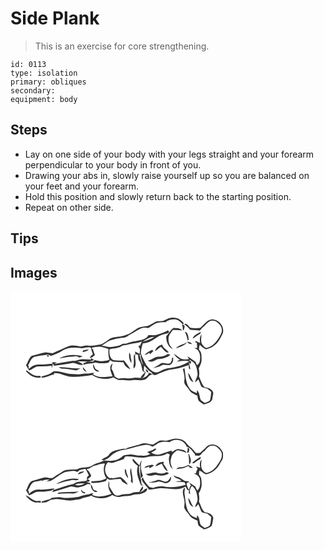 # Side Plank
> This is an exercise for core strengthening.

``` 
id: 0113 
type: isolation 
primary: obliques 
secondary:  
equipment: body 
``` 

## Steps

 - Lay on one side of your body with your legs straight and your forearm perpendicular to your body in front of you.
 - Drawing your abs in, slowly raise yourself up so you are balanced on your feet and your forearm.
 - Hold this position and slowly return back to the starting position.
 - Repeat on other side.

## Tips


## Images

<svg width="277pt" height="200" viewBox="0 0 277 150" xmlns="http://www.w3.org/2000/svg">
  <g fill="#FFF">
    <path d="M0 0h277v150H0V0m184.68 34.75c-2.9 1.73-6.37.62-9.51 1.29-3.11 1.34-5.9 3.32-8.93 4.84-3.14 1.06-6.47 1.37-9.73 1.85-6.71 1.55-10.91 8-17.66 9.45-6.06 2.96-13.25 1.68-19.3 4.5-3.64 2.66-7.26 5.57-11.51 7.14-4.99.6-9.98 1.96-15.03 1.18-3.04-.43-5.92.82-8.87 1.26-4.62-.86-9.45-2.23-14.07-.6-6.58 2.72-12.98 5.89-19.6 8.54-2.81-.43-5.65-.75-8.48-1.1-5.61 1.08-11.04 3.01-16.6 4.31-3.52 2.89-4.46 7.59-6.83 11.3 1.43 1.92 2.43 4.12 3.79 6.09 4.19-.91 7.17-5.05 11.63-4.77 5.34.15 10.66-.23 15.96-.82l-.92 1.83c.31-.02.94-.05 1.25-.07.09-1.16.28-3.48.38-4.64.39.74 1.18 2.21 1.57 2.94 6.92-.91 13.83-1.89 20.7-3.09 4.96-1.35 9.08 3.39 14.1 1.94-1.72-2.1-4.22-3.09-6.66-4.08 6.64-.41 13.62 1.31 19.88-1.76-.92-.62-2.77-1.86-3.7-2.47l.22 1.89c-3.53.32-7.03-.35-10.55-.23-3.89-.13-7.26 2.61-11.22 1.77-7.57 1.27-15.14 2.64-22.71 4.02.87-.5 2.62-1.48 3.49-1.98-1.76-.13-3.53-.25-5.28-.42-.12.47-.35 1.43-.47 1.91-2.87.15-5.72.5-8.57.89-4.43.51-9.11-.53-13.37 1.15-2.39.82-4.2 2.66-6.14 4.19-.05-.98-.15-2.94-.21-3.92-.27.04-.83.11-1.11.15 2.68-3.59 3.41-8.66 7.84-10.71 4.8-1.28 9.76-1.81 14.67-2.47 1.94-.28 3.75.48 5.42 1.34 4.72-1.77 9.65-3.27 13.76-6.28 6.16-3.9 13.67-4.09 20.68-3.17 3.82 1.16 7.45-1.35 11.31-.78 2.08-.64 2.74 1.64 2.84 3.14.57 1.77 1.11 3.56 1.72 5.32-1.82 1.03-3.29 2.45-3.45 4.71 2.24-.94 4.24-2.32 5.93-4.07-1.19-2.38-1.93-4.94-2.5-7.53l-.79.9c-.1-.54-.32-1.62-.43-2.16 3.72-.49 7.49-1.36 11.25-.85 2.91.76 5.85 1.47 8.68 2.49-.3 4.37-.09 8.77 1.11 13.01-5.64 1.85-12.05 2.32-17.71.26-.65.69-1.29 1.39-1.91 2.09-2.37-.35-4.76-.4-7.13-.09a36.27 36.27 0 0 1-4.11 1.64c-.19.72-.36 1.45-.47 2.2 4.75-1.95 9.96-1.38 14.75-2.94 4.53 1.47 9.4 1.07 14.05.57 1.98.1 2.52-2.02 3.44-3.32 1.15.6 2.13 1.74 3.49 1.84 4.2.24 8.4.42 12.59.7.95 4.23 4.49 6.7 8.23 8.36-2.18-3.8-4.9-7.25-7.68-10.63-4.23.4-8.51.37-12.71-.3-4.81-2.57-4.99-8.24-4.71-13.02 5.35-1.16 11.39-1.13 15.94-4.52 2.73-.52 5.48-.9 8.17-1.61 4.86-1.45 10.08-1.2 14.8-3.22-.75 1.53-1.45 3.09-2.1 4.66-.54.22-1.64.66-2.19.88.7 1.28 1.4 2.57 2.09 3.86-.19 1.84-.33 3.68-.43 5.52-1.88-.89-3.72-1.85-5.52-2.89.04.74.1 2.23.14 2.97-.43.47-1.29 1.41-1.72 1.89-.04 2.98.11 5.96.09 8.93-.28 2.25-.82 4.54-.07 6.76 4.53-4.91.45-11.78 1.85-17.59.82.25 2.47.75 3.3 1 .14 2.66.15 5.5 1.7 7.79 2.5 3.63 2.44 8.19 4 12.16.7.23 2.09.68 2.79.91-1.91 2.22-4.59 3.99-5.44 6.94-3.05-.08-6.18-1.01-9.17 0-2.93.9-6.01.55-9 .26-2.9-.38-5.78.56-8.67.37-1.53-.6-2.88-1.57-4.26-2.44-.83-3.4-2.32-6.58-3.96-9.65.41-2.03.88-4.04 1.34-6.05-5.15 4.08-1.91 10.54.02 15.42-7.85.82-16.81 2.51-23.67-2.52.48-.36 1.46-1.09 1.95-1.45-1.03-.01-2.06-.03-3.08-.04-3.78 1.15-7.82.24-11.64 1.17-3.92 1.09-7.95.12-11.94.19-7.7.15-14.79-4.5-22.56-3.11-4.12 3.45-9.25 4.88-14.35 6.08l-.24 1.24c5.59.65 10.27-2.85 15.57-3.74-.1-.38-.3-1.15-.39-1.54 7.09-.86 13.17 3.64 20.07 4.3 8.64.5 17.27-.52 25.77-2.03 7.29 5.1 17.3 6.06 25.55 2.68 2.79 1.87 5.9 3.83 9.43 3.31 4.65-.55 9.29 1.23 13.91.21 4.35-1.12 8.83 1.07 13.15-.44 4.47-.32 5.4-6.28 9.99-6.21-.81-1.64-2.45-2.07-4.16-1.94-1.22 4.11-5.56 5.56-9.38 6.28 4.16-.74 4.83-4.61 5.81-7.76l-2.32-.68c.14-2.24.28-4.47.43-6.7 2.66 2.58 4.67 5.89 8.03 7.66 1.33.59 1.72 2.07 2.45 3.2l2.99.52c6.24-2.72 12.35-5.95 19.21-6.83 7.27-.6 14.25-2.86 21.09-5.27-.11 1.93-.9 4.45 1.66 5.09-.28-3-1.24-5.85-1.93-8.76.49.65 1.48 1.95 1.97 2.6.28-.89.85-2.68 1.14-3.58l-1.99.09c.03-.49.08-1.46.1-1.94 2.25 1.66 4.8 3.12 6.47 5.42 1.74 3.32 2.41 7.07 2.84 10.76.69 4.03-2.47 7.25-2.83 11.13 1.35-1.17 2.63-2.44 3.89-3.71 1.46 2.96 2.21 6.27 3.89 9.11 2.19 1.12 4.69 1.47 7.01 2.29 1.48 1.29 3.03 2.51 4.53 3.79-.51 3.43-.43 7.05-1.75 10.31-1.83 1.33-4.03 2.06-6.13 2.85-1.55-1.05-3.09-2.12-4.55-3.29-1.86-3.94-1.31-8.87-4.6-12.11l-.28 3.83c-2.9-1.64-6.56-2.51-8.42-5.52-5.28-7.01-4.99-16.22-6.31-24.5l-2 .88c1.03 4.61 2.65 9.28 1.69 14.06-.89 4.54 3.65 7.23 5.65 10.69 2.14 3.78 6.22 5.46 10 7.1.46 2.06.53 4.32 1.62 6.17 1.9 1.86 4.3 3.09 6.42 4.65 3.94-1.58 10.22-2.58 10.12-8.01.34-2.24 1.2-4.49.83-6.76-1.58-3.93-6.01-5.75-10-5.74-3.66-3.58-4.88-8.73-7.06-13.21.79-3.23.34-6.54-.17-9.76 1.6-3.26 3.32-6.67 3.41-10.38-.11-4.18.26-8.92-3.19-11.97.02-1.96.31-3.91.89-5.78 2.22 2.14 4.52 4.22 7.4 5.45 3.54-.85 7.07-1.98 9.79-4.52 5.12-3.4 7.48-9.22 10.37-14.38 2.95-8.46-4.96-18.03-13.8-17.08-5.83 1.07-8.94 6.79-13.34 10.19-3.87.59-7.75.39-11.61-.11-1.98-1.56-3.26-4.39-5.87-4.86-.52.27-1.55.82-2.07 1.1l1.61.18c2.25 1.76 4.1 3.93 6.13 5.93 3.81-.04 7.57.67 11.37.87 1.68-.84 2.39-2.84 3.86-3.98 3.2-2.38 5.28-6.22 9.16-7.64 2.99-.7 6.26-.07 8.41 2.22 3.86 2.79 6.4 7.56 4.62 12.31-3.5 7.51-8.64 15.54-17.13 17.86-2.46.64-3.96-1.82-5.35-3.39-2.85-3.69-1.57-8.56-1.37-12.81-2.43 2.92-2.21 6.82-1.73 10.36-1.81-.77-3.58-1.58-5.34-2.42-.08.44-.23 1.33-.3 1.77l1.67.24c.17 2.05.36 4.1.49 6.16-1.18.12-2.35.23-3.52.33 4.92.89 7.14 6.53 7.03 11.04-.15 3.45-.07 7.97-3.83 9.55-.58-1.34-1.13-2.68-1.66-4.03-3.17-2.28-6.27-4.66-9.69-6.54.44.81 1.33 2.43 1.77 3.24-3.21.7-6.65.75-9.72-.56-2.94-1.64-5.23-4.26-8.29-5.71 1.54 3.1 4.32 5.23 7.23 6.96-1 .6-2.98 1.8-3.98 2.4 5.01-.8 10.08-1.82 15.13-.61-7.52 5.76-17.23 7.67-26.44 8.71-4.02.66-7.44 3-11.11 4.58-6.03 1.51-10.35-4.21-13.77-8.26-2.38-4.86-5.51-9.48-6.82-14.8.53-3.87 1.01-7.84 2.45-11.5 5.09-.48 10.02-2.44 14.11-5.5 3.39-2.51 7.21-4.55 11.28-5.64 2.33-.04 4.51-.66 6.22-2.3-.34-.57-1.01-1.71-1.35-2.28a70.327 70.327 0 0 1-14.99 5.85c-2.91.29-5.83-.09-8.75.01-1.02 2.13-2.87 3.66-4.99 4.62-6.92 2.57-14.6 2.39-21.36 5.42-1.41.08-2.82.18-4.22.27-4.35 3-9.74 3.44-14.84 3.82-3.67.29-7.07-1.55-10.73-1.54 3.6-2.23 6.96-4.95 10.91-6.56 4.47-1.27 9.01-2.53 13.63-3 4.46.93 7.57-2.95 11.32-4.58 6.21-3.31 12.5-9.53 20.1-6.97 3.94-1.81 7.02-5.26 11.3-6.32 3.12-.65 6.33-1.09 9.52-.71 3.2-3.05 7.71-3.72 11.97-3.5 3.96.5 6.48 3.89 9.3 6.31.18-.63.34-1.27.48-1.91-2.79-3.19-6.41-6.06-10.83-6.23-4.35-.72-8.44 1.13-12.22 3.03m22 8.08c-.11 1.51-.09 3.07 1.08 4.27a52.4 52.4 0 0 0 1.09-4.09c.89-2.02-1.8-2.9-3.2-3.3.23 1.08.65 2.09 1.03 3.12m-19.77 10.89c-.39 5.96 2.08 13.09 7.93 15.62-1.42-2.08-3.33-3.84-4.34-6.16-1.01-2.89-1.17-6.08-.59-9.06 1.23-2.83 3.08-5.36 5-7.75 3.78-.06 7.57-.04 11.33.48-2.75-3.06-6.84-2.69-10.56-2.98-3.86 2.43-5.56 6.8-8.77 9.85m31.66 3.01c3.34-1.66 6.05-4.32 9.36-6.06.13-.75.27-1.51.42-2.27-3.59 2.36-8.33 3.81-9.78 8.33m-9.38-8.54c1.64 3.41 2.79 7.01 3.39 10.74.33-.25.97-.76 1.3-1.02-.19-2.85-.83-5.65-2.13-8.2l-2.56-1.52m2.56 12.22c1.33 2.08 3.57 3 6.04 2.74-1.29-2.19-3.8-2.42-6.04-2.74m-13.3 8.07c4.67-1.98 10.45-2.99 13.34-7.61-4.08 3.31-10.2 3.1-13.34 7.61m-24.91 3.06c2.41-1.44 4.46-3.39 6.73-5.04 3.15 2.16 5.2 7.21 9.51 6.9-2.04-3.73-6.91-5.38-7.87-9.61-3.87 1.11-7.37 3.65-8.37 7.75m-86.55-.64c-.11.52-.32 1.56-.43 2.08 2.59-.74 5.52-.97 7.39-3.17-2.36.09-4.67.54-6.96 1.09m73.82 5.43c2.18-.35 4.07-1.48 5.92-2.62l.63 1.88c1.44-1.33 2.86-2.67 4.23-4.06-.42-.36-1.28-1.09-1.71-1.46-3.18 1.83-6.72 3.32-9.07 6.26m-18.17-2.94c-.98 4.34-.19 8.69 2.18 12.45 1.03-2.58-.64-5.1-.62-7.71.05-1.73-.73-3.28-1.56-4.74m45.79 2.07c-3.12 1.9-6.69 3.05-10.37 2.97-5.02-.3-8.54 4.03-13.36 4.72 3.72 2.67 8.04.28 11.36-1.84 5.64-.28 11.53-1.3 15.76-5.43-1.11-.14-2.33-1.23-3.39-.42M58.49 80.21c2.98.03 5.89-.75 8.8-1.28 3.61-.51 7.27-.47 10.87-1.08 1.63-.43 3.02.85 4.44 1.4 1.39-.34 2.77-.75 4.11-1.28-9.21-2.69-19.6-2.08-28.22 2.24m-14.56-2.2c.45.08 1.35.22 1.8.3 1.35-1.68-3.06-2.37-1.8-.3m150.06 1.59c-.36 2.53-.69 5.46-3.1 6.92-3.58 1.19-7.74-2.29-10.98.35-2.82 2.11-5.88 3.9-9.19 5.12 3.55-.59 7.15-1.26 10.34-3 3.81-2.37 9.58 1.87 12.5-2.47 1.92-1.79 1.53-4.58 1.75-6.95-.33.01-.99.02-1.32.03m-94.76 7.59c-1.07 4.05 2.59 11.01 7.33 8.58-1.5-.93-3.22-1.54-4.57-2.68-1.1-1.89-1.67-4.02-2.76-5.9M58.15 90.9c1.69 2.1 4.49 1.7 6.86 1.98 4.71.26 9.28 1.61 13.98 1.97 1.84-.67 3.53-1.68 5.28-2.55-8.74.85-17.37-1.62-26.12-1.4m28.77-.03c-.44 2.99 1.92 5.17 4.66 5.67-1.43-1.99-2.96-3.91-4.66-5.67m75.37 2.48c.01 1.65 1.49 3.98 3.2 4.19.11-1.69-1.63-3.76-3.2-4.19M22 99.08c3.65 3.67 8.93 5 13.98 4.44l.21-.64c.09-2.41-2.75-1.02-4.2-1.4-5.3-.01-8.88-4.52-13.26-6.81-.37 2.1 2.12 3.08 3.27 4.41m191.24-1.6c.32 4.55 1.64 9.87 6.48 11.52-2.48-3.67-3.75-8.02-6.48-11.52z"/>
    <path d="M158.09 60.53c4.62-2.54 8.95-6.11 14.52-5.97-4.38 3.03-9.4 4.69-14.52 5.97zM154.88 75.71l1.18-.2c.06 4.69 2.14 8.93 3.01 13.46-2.3-4.09-3.21-8.73-4.19-13.26z"/>
  </g>
  <g fill="#333">
    <path d="M184.68 34.75c3.78-1.9 7.87-3.75 12.22-3.03 4.42.17 8.04 3.04 10.83 6.23-.14.64-.3 1.28-.48 1.91-2.82-2.42-5.34-5.81-9.3-6.31-4.26-.22-8.77.45-11.97 3.5-3.19-.38-6.4.06-9.52.71-4.28 1.06-7.36 4.51-11.3 6.32-7.6-2.56-13.89 3.66-20.1 6.97-3.75 1.63-6.86 5.51-11.32 4.58-4.62.47-9.16 1.73-13.63 3-3.95 1.61-7.31 4.33-10.91 6.56 3.66-.01 7.06 1.83 10.73 1.54 5.1-.38 10.49-.82 14.84-3.82 1.4-.09 2.81-.19 4.22-.27 6.76-3.03 14.44-2.85 21.36-5.42 2.12-.96 3.97-2.49 4.99-4.62 2.92-.1 5.84.28 8.75-.01 5.2-1.36 10.23-3.34 14.99-5.85.34.57 1.01 1.71 1.35 2.28-1.71 1.64-3.89 2.26-6.22 2.3-4.07 1.09-7.89 3.13-11.28 5.64-4.09 3.06-9.02 5.02-14.11 5.5-1.44 3.66-1.92 7.63-2.45 11.5 1.31 5.32 4.44 9.94 6.82 14.8 3.42 4.05 7.74 9.77 13.77 8.26 3.67-1.58 7.09-3.92 11.11-4.58 9.21-1.04 18.92-2.95 26.44-8.71-5.05-1.21-10.12-.19-15.13.61 1-.6 2.98-1.8 3.98-2.4-2.91-1.73-5.69-3.86-7.23-6.96 3.06 1.45 5.35 4.07 8.29 5.71 3.07 1.31 6.51 1.26 9.72.56-.44-.81-1.33-2.43-1.77-3.24 3.42 1.88 6.52 4.26 9.69 6.54.53 1.35 1.08 2.69 1.66 4.03 3.76-1.58 3.68-6.1 3.83-9.55.11-4.51-2.11-10.15-7.03-11.04 1.17-.1 2.34-.21 3.52-.33-.13-2.06-.32-4.11-.49-6.16l-1.67-.24c.07-.44.22-1.33.3-1.77 1.76.84 3.53 1.65 5.34 2.42-.48-3.54-.7-7.44 1.73-10.36-.2 4.25-1.48 9.12 1.37 12.81 1.39 1.57 2.89 4.03 5.35 3.39 8.49-2.32 13.63-10.35 17.13-17.86 1.78-4.75-.76-9.52-4.62-12.31-2.15-2.29-5.42-2.92-8.41-2.22-3.88 1.42-5.96 5.26-9.16 7.64-1.47 1.14-2.18 3.14-3.86 3.98-3.8-.2-7.56-.91-11.37-.87-2.03-2-3.88-4.17-6.13-5.93l-1.61-.18c.52-.28 1.55-.83 2.07-1.1 2.61.47 3.89 3.3 5.87 4.86 3.86.5 7.74.7 11.61.11 4.4-3.4 7.51-9.12 13.34-10.19 8.84-.95 16.75 8.62 13.8 17.08-2.89 5.16-5.25 10.98-10.37 14.38-2.72 2.54-6.25 3.67-9.79 4.52-2.88-1.23-5.18-3.31-7.4-5.45-.58 1.87-.87 3.82-.89 5.78 3.45 3.05 3.08 7.79 3.19 11.97-.09 3.71-1.81 7.12-3.41 10.38.51 3.22.96 6.53.17 9.76 2.18 4.48 3.4 9.63 7.06 13.21 3.99-.01 8.42 1.81 10 5.74.37 2.27-.49 4.52-.83 6.76.1 5.43-6.18 6.43-10.12 8.01-2.12-1.56-4.52-2.79-6.42-4.65-1.09-1.85-1.16-4.11-1.62-6.17-3.78-1.64-7.86-3.32-10-7.1-2-3.46-6.54-6.15-5.65-10.69.96-4.78-.66-9.45-1.69-14.06l2-.88c1.32 8.28 1.03 17.49 6.31 24.5 1.86 3.01 5.52 3.88 8.42 5.52l.28-3.83c3.29 3.24 2.74 8.17 4.6 12.11 1.46 1.17 3 2.24 4.55 3.29 2.1-.79 4.3-1.52 6.13-2.85 1.32-3.26 1.24-6.88 1.75-10.31-1.5-1.28-3.05-2.5-4.53-3.79-2.32-.82-4.82-1.17-7.01-2.29-1.68-2.84-2.43-6.15-3.89-9.11-1.26 1.27-2.54 2.54-3.89 3.71.36-3.88 3.52-7.1 2.83-11.13-.43-3.69-1.1-7.44-2.84-10.76-1.67-2.3-4.22-3.76-6.47-5.42-.02.48-.07 1.45-.1 1.94l1.99-.09c-.29.9-.86 2.69-1.14 3.58-.49-.65-1.48-1.95-1.97-2.6.69 2.91 1.65 5.76 1.93 8.76-2.56-.64-1.77-3.16-1.66-5.09-6.84 2.41-13.82 4.67-21.09 5.27-6.86.88-12.97 4.11-19.21 6.83l-2.99-.52c-.73-1.13-1.12-2.61-2.45-3.2-3.36-1.77-5.37-5.08-8.03-7.66-.15 2.23-.29 4.46-.43 6.7l2.32.68c-.98 3.15-1.65 7.02-5.81 7.76 3.82-.72 8.16-2.17 9.38-6.28 1.71-.13 3.35.3 4.16 1.94-4.59-.07-5.52 5.89-9.99 6.21-4.32 1.51-8.8-.68-13.15.44-4.62 1.02-9.26-.76-13.91-.21-3.53.52-6.64-1.44-9.43-3.31-8.25 3.38-18.26 2.42-25.55-2.68-8.5 1.51-17.13 2.53-25.77 2.03-6.9-.66-12.98-5.16-20.07-4.3.09.39.29 1.16.39 1.54-5.3.89-9.98 4.39-15.57 3.74l.24-1.24c5.1-1.2 10.23-2.63 14.35-6.08 7.77-1.39 14.86 3.26 22.56 3.11 3.99-.07 8.02.9 11.94-.19 3.82-.93 7.86-.02 11.64-1.17 1.02.01 2.05.03 3.08.04-.49.36-1.47 1.09-1.95 1.45 6.86 5.03 15.82 3.34 23.67 2.52-1.93-4.88-5.17-11.34-.02-15.42-.46 2.01-.93 4.02-1.34 6.05 1.64 3.07 3.13 6.25 3.96 9.65 1.38.87 2.73 1.84 4.26 2.44 2.89.19 5.77-.75 8.67-.37 2.99.29 6.07.64 9-.26 2.99-1.01 6.12-.08 9.17 0 .85-2.95 3.53-4.72 5.44-6.94-.7-.23-2.09-.68-2.79-.91-1.56-3.97-1.5-8.53-4-12.16-1.55-2.29-1.56-5.13-1.7-7.79-.83-.25-2.48-.75-3.3-1-1.4 5.81 2.68 12.68-1.85 17.59-.75-2.22-.21-4.51.07-6.76.02-2.97-.13-5.95-.09-8.93.43-.48 1.29-1.42 1.72-1.89-.04-.74-.1-2.23-.14-2.97 1.8 1.04 3.64 2 5.52 2.89.1-1.84.24-3.68.43-5.52-.69-1.29-1.39-2.58-2.09-3.86.55-.22 1.65-.66 2.19-.88.65-1.57 1.35-3.13 2.1-4.66-4.72 2.02-9.94 1.77-14.8 3.22-2.69.71-5.44 1.09-8.17 1.61-4.55 3.39-10.59 3.36-15.94 4.52-.28 4.78-.1 10.45 4.71 13.02 4.2.67 8.48.7 12.71.3 2.78 3.38 5.5 6.83 7.68 10.63-3.74-1.66-7.28-4.13-8.23-8.36-4.19-.28-8.39-.46-12.59-.7-1.36-.1-2.34-1.24-3.49-1.84-.92 1.3-1.46 3.42-3.44 3.32-4.65.5-9.52.9-14.05-.57-4.79 1.56-10 .99-14.75 2.94.11-.75.28-1.48.47-2.2 1.4-.46 2.77-1.01 4.11-1.64 2.37-.31 4.76-.26 7.13.09.62-.7 1.26-1.4 1.91-2.09 5.66 2.06 12.07 1.59 17.71-.26-1.2-4.24-1.41-8.64-1.11-13.01-2.83-1.02-5.77-1.73-8.68-2.49-3.76-.51-7.53.36-11.25.85.11.54.33 1.62.43 2.16l.79-.9c.57 2.59 1.31 5.15 2.5 7.53a17.795 17.795 0 0 1-5.93 4.07c.16-2.26 1.63-3.68 3.45-4.71-.61-1.76-1.15-3.55-1.72-5.32-.1-1.5-.76-3.78-2.84-3.14-3.86-.57-7.49 1.94-11.31.78-7.01-.92-14.52-.73-20.68 3.17-4.11 3.01-9.04 4.51-13.76 6.28-1.67-.86-3.48-1.62-5.42-1.34-4.91.66-9.87 1.19-14.67 2.47-4.43 2.05-5.16 7.12-7.84 10.71.28-.04.84-.11 1.11-.15.06.98.16 2.94.21 3.92 1.94-1.53 3.75-3.37 6.14-4.19 4.26-1.68 8.94-.64 13.37-1.15 2.85-.39 5.7-.74 8.57-.89.12-.48.35-1.44.47-1.91 1.75.17 3.52.29 5.28.42-.87.5-2.62 1.48-3.49 1.98 7.57-1.38 15.14-2.75 22.71-4.02 3.96.84 7.33-1.9 11.22-1.77 3.52-.12 7.02.55 10.55.23l-.22-1.89c.93.61 2.78 1.85 3.7 2.47-6.26 3.07-13.24 1.35-19.88 1.76 2.44.99 4.94 1.98 6.66 4.08-5.02 1.45-9.14-3.29-14.1-1.94-6.87 1.2-13.78 2.18-20.7 3.09-.39-.73-1.18-2.2-1.57-2.94-.1 1.16-.29 3.48-.38 4.64-.31.02-.94.05-1.25.07l.92-1.83c-5.3.59-10.62.97-15.96.82-4.46-.28-7.44 3.86-11.63 4.77-1.36-1.97-2.36-4.17-3.79-6.09 2.37-3.71 3.31-8.41 6.83-11.3 5.56-1.3 10.99-3.23 16.6-4.31 2.83.35 5.67.67 8.48 1.1 6.62-2.65 13.02-5.82 19.6-8.54 4.62-1.63 9.45-.26 14.07.6 2.95-.44 5.83-1.69 8.87-1.26 5.05.78 10.04-.58 15.03-1.18 4.25-1.57 7.87-4.48 11.51-7.14 6.05-2.82 13.24-1.54 19.3-4.5 6.75-1.45 10.95-7.9 17.66-9.45 3.26-.48 6.59-.79 9.73-1.85 3.03-1.52 5.82-3.5 8.93-4.84 3.14-.67 6.61.44 9.51-1.29m-26.59 25.78c5.12-1.28 10.14-2.94 14.52-5.97-5.57-.14-9.9 3.43-14.52 5.97m-3.21 15.18c.98 4.53 1.89 9.17 4.19 13.26-.87-4.53-2.95-8.77-3.01-13.46l-1.18.2z"/>
    <path d="M206.68 42.83c-.38-1.03-.8-2.04-1.03-3.12 1.4.4 4.09 1.28 3.2 3.3a52.4 52.4 0 0 1-1.09 4.09c-1.17-1.2-1.19-2.76-1.08-4.27zM186.91 53.72c3.21-3.05 4.91-7.42 8.77-9.85 3.72.29 7.81-.08 10.56 2.98-3.76-.52-7.55-.54-11.33-.48-1.92 2.39-3.77 4.92-5 7.75-.58 2.98-.42 6.17.59 9.06 1.01 2.32 2.92 4.08 4.34 6.16-5.85-2.53-8.32-9.66-7.93-15.62zM218.57 56.73c1.45-4.52 6.19-5.97 9.78-8.33-.15.76-.29 1.52-.42 2.27-3.31 1.74-6.02 4.4-9.36 6.06zM209.19 48.19l2.56 1.52c1.3 2.55 1.94 5.35 2.13 8.2-.33.26-.97.77-1.3 1.02-.6-3.73-1.75-7.33-3.39-10.74zM211.75 60.41c2.24.32 4.75.55 6.04 2.74-2.47.26-4.71-.66-6.04-2.74zM198.45 68.48c3.14-4.51 9.26-4.3 13.34-7.61-2.89 4.62-8.67 5.63-13.34 7.61zM173.54 71.54c1-4.1 4.5-6.64 8.37-7.75.96 4.23 5.83 5.88 7.87 9.61-4.31.31-6.36-4.74-9.51-6.9-2.27 1.65-4.32 3.6-6.73 5.04zM86.99 70.9c2.29-.55 4.6-1 6.96-1.09-1.87 2.2-4.8 2.43-7.39 3.17.11-.52.32-1.56.43-2.08zM160.81 76.33c2.35-2.94 5.89-4.43 9.07-6.26.43.37 1.29 1.1 1.71 1.46-1.37 1.39-2.79 2.73-4.23 4.06l-.63-1.88c-1.85 1.14-3.74 2.27-5.92 2.62zM142.64 73.39c.83 1.46 1.61 3.01 1.56 4.74-.02 2.61 1.65 5.13.62 7.71-2.37-3.76-3.16-8.11-2.18-12.45zM188.43 75.46c1.06-.81 2.28.28 3.39.42-4.23 4.13-10.12 5.15-15.76 5.43-3.32 2.12-7.64 4.51-11.36 1.84 4.82-.69 8.34-5.02 13.36-4.72 3.68.08 7.25-1.07 10.37-2.97zM58.49 80.21c8.62-4.32 19.01-4.93 28.22-2.24-1.34.53-2.72.94-4.11 1.28-1.42-.55-2.81-1.83-4.44-1.4-3.6.61-7.26.57-10.87 1.08-2.91.53-5.82 1.31-8.8 1.28zM43.93 78.01c-1.26-2.07 3.15-1.38 1.8.3-.45-.08-1.35-.22-1.8-.3zM193.99 79.6c.33-.01.99-.02 1.32-.03-.22 2.37.17 5.16-1.75 6.95-2.92 4.34-8.69.1-12.5 2.47-3.19 1.74-6.79 2.41-10.34 3 3.31-1.22 6.37-3.01 9.19-5.12 3.24-2.64 7.4.84 10.98-.35 2.41-1.46 2.74-4.39 3.1-6.92zM99.23 87.19c1.09 1.88 1.66 4.01 2.76 5.9 1.35 1.14 3.07 1.75 4.57 2.68-4.74 2.43-8.4-4.53-7.33-8.58zM58.15 90.9c8.75-.22 17.38 2.25 26.12 1.4-1.75.87-3.44 1.88-5.28 2.55-4.7-.36-9.27-1.71-13.98-1.97-2.37-.28-5.17.12-6.86-1.98zM86.92 90.87c1.7 1.76 3.23 3.68 4.66 5.67-2.74-.5-5.1-2.68-4.66-5.67zM162.29 93.35c1.57.43 3.31 2.5 3.2 4.19-1.71-.21-3.19-2.54-3.2-4.19zM22 99.08c-1.15-1.33-3.64-2.31-3.27-4.41 4.38 2.29 7.96 6.8 13.26 6.81 1.45.38 4.29-1.01 4.2 1.4l-.21.64c-5.05.56-10.33-.77-13.98-4.44zM213.24 97.48c2.73 3.5 4 7.85 6.48 11.52-4.84-1.65-6.16-6.97-6.48-11.52z"/>
  </g>
</svg>

<svg width="277pt" height="200" viewBox="0 0 277 150" xmlns="http://www.w3.org/2000/svg">
  <g fill="#FFF">
    <path d="M0 0h277v150H0V0m187.08 29.33c-3.1.05-6.44-1.17-9.33.45-2.25 1.18-4.38 2.57-6.51 3.95-4.82.02-9.75-2.89-14.41-.67-6.25 2.46-13.12 3.07-19.15 6.11-2.93-.86-5.86.54-8.73 1.01-4.05.94-8.45 2.2-10.88 5.87-2.04 3.23-6.36 3.35-8.86 6.1l3.07.72c-4.54 2.74-10.01 3.22-14.43 6.18-5.53 3.52-12.69 1.03-18.24 4.59-5.51.6-11.56-.5-16.74 2.2-3.43 2.67-7.53 4.3-10.88 7.07-2.84 2.58-6.75.26-10.05.19-5.02.92-9.81 2.72-14.73 4.05-5.42 1.22-5.85 7.77-8.69 11.63 1.52 1.85 2.49 4.06 3.89 6 2.57-.92 4.94-2.28 7.3-3.65 3.58-1.4 7.48-.46 11.2-.83 4.24-.64 8.96-.41 12.13-3.85-6.33.47-12.6 1.69-18.97 1.38-4.58-.37-8.66 2.08-11.8 5.17-.1-.93-.3-2.8-.39-3.74-.32-.08-.96-.23-1.28-.31 2.94-3.33 3.33-8.51 7.82-10.43 2.78-.69 5.8-.59 8.4-1.88.23.22.69.65.92.87 2.77-1.54 5.98-1.63 9.06-1.42-1.31.66-2.64 1.28-3.98 1.87 1.91-.17 3.94.14 5.72-.69 5.91-3.13 10.84-7.97 17.08-10.48 4.85-.52 10.16-2.7 14.74-.04.83-.72 1.65-1.45 2.46-2.19 2.37-.62 4.78-1.09 7.2-1.48 1.39 2.49 2.69 5.03 3.99 7.57-.77.93-1.83 1.68-2.33 2.81-.16 1.23.77 2.93-.55 3.75-5.15 1-10.73.51-15.26 3.73-8.37 1.49-16.24 5.08-24.44 7.39-.34.64-1.04 1.92-1.38 2.56 7.24-1.99 14.42-4.19 21.55-6.52 3.43-.87 6.83 1.69 10.27.7 3.04-.76 6.14-1.42 8.87-3.01 1.42-.62 3.59-1.54 4.7.16 1.79-3.04-2.92-2.37-4.13-3.78.43-.02 1.31-.07 1.74-.09l1.08-.14c2.4-1.14-.66-2.52-1.82-3.02 1.75-.75 3.14-2.08 4.46-3.41-.1-.51-.32-1.52-.43-2.03-1.64-1.91-2.15-4.89-4.93-5.58.22-.3.67-.88.9-1.17 3.4-.06 5.53-3.4 8.86-3.9 4.06-.76 7.97-3.29 12.19-2.27-2.5 5.71-1.7 12.28 1.72 17.44-5.23 3.37-11.66 3.38-17.6 3.56l-.64.51c.07.34.19 1.03.25 1.37 5.35.7 10.78-.44 15.98-1.72 1.9-.03 2.17-2.05 2.91-3.37 1.28.61 2.5 1.91 4.06 1.46 3.93-.48 7.87-.94 11.84-1.03.82 1.16 1.64 2.32 2.44 3.49 2.19 1.07 4.04 2.96 6.56 3.2-2.61-3.28-5.17-6.88-8.92-8.94-3.12.48-6.22 1.14-9.34 1.6-.29-.16-.86-.48-1.14-.64l-1.8.64c-7.1-3.42-8.21-14.13-2.6-19.4 2.31.66 4.76 1.24 7.09.28 3.9-1.5 7.98-2.46 11.84-4.07.67-.96.71-2.66 1.98-3.03 9.04-.85 18.15 3.13 27.05.43 7.6-1.96 16.23.84 23.02-4.09 1.03.42 2.07.83 3.11 1.24-.44 2.07-1.35 4.14-1.09 6.29.56 3.94.83 8.67 4.69 10.91-2.28-3.9-3.57-8.53-1.99-12.95.61-4.16 3.9-7.11 7.23-9.3 3.88.38 7.69 1.65 11.27 3.23-1.72-4.36-6.62-3.8-10.39-4.69-2.54.56-4.74 1.93-6.81 3.46-.28-.4-.84-1.21-1.12-1.61-4.1 1.5-8.28 2.75-12.41 4.18-3.9 1.43-8.35.44-11.68-1.92 2.07-1.37 4.72-2.17 6.22-4.24-.99-.52-2.09-.66-2.95.17-2.46 1.7-5.6 1.91-8 3.73 1.2.72 2.4 1.46 3.59 2.21-3.39 1.54-7.28 2.76-10.98 1.57-4.33.7-8.46-.91-12.71-1.25-2.88.55-5.97.53-8.71 1.49-3.24 3.45-7.75 5.5-12.43 6.1-3.81.83-7.65-.66-11.48.21 3.12-1.76 6.59-3.09 9-5.85 3.88-3.98 9.07-6.32 14.49-7.27 9.27-.96 17.9-5.1 27.17-6.07 2.9-.37 5.77.41 8.11 2.16 1.85-.73 3.64-1.66 5.24-2.86 4.28-3.57 10.39-3.38 15.57-2.43 6.41-5.4 17.58-2.72 20.37 5.35 4.6 1.16 6.87 5.47 9.79 8.75l.4 2c.86.03 2.56.08 3.41.11 4.01.51 4.48-4.65 7.93-5.59 2.5-3.11 5.51-7.11 10.03-6.52 3.7-.17 6.21 2.97 8.47 5.44 3.46 3.44 2.54 9.15.05 12.89-3.59 5.78-7.63 12.17-14.62 14.07-2.67 1.26-4.73-1.25-6.32-3.02-2.51-3.71-1.74-8.35-1.21-12.5-2.73 2.5-2.14 6.48-1.64 9.75-1.62-.53-3.22-1.08-4.85-1.57.27 1.15.92 2.01 1.95 2.6-1.32 1.69-1.91 3.75-2.31 5.82l-2.74-.52c3.14 1.83 7.58 3.71 7.61 7.97.44 4.41.69 9.94-3.32 12.85-.7-1.44-1.37-2.89-2-4.35-2.41-1.78-4.83-3.57-7.48-4.98.5.82 1.51 2.44 2.01 3.26-.45.68-.9 1.36-1.35 2.05-.25.85-.75 2.56-1 3.42-1.22-2.3-2.57-4.66-2.89-7.29.34-1.33 1.18-1.94 2.54-1.83.1-.29.3-.85.4-1.14-1.72-.2-3.45-.31-5.16-.59-2.48-1.19-4.38-3.42-7.04-4.25-2.21-.62-4.34-1.47-6.47-2.32 1.75 4.04 7.09 3.18 9.57 6.59-2.47.17-4.99.15-7.37.92 3.37.22 6.77.2 10.13.56 1.64.06 1.6 2.09 2.35 3.13-8.48 2.33-17.54 3.9-26.26 2.02-4.35-.65-8.7.36-12.82 1.69-1.4-.31-2.81-.58-4.23-.8-3.11-3.66-6.6-7.29-8.08-11.96-.52.75-1.04 1.51-1.56 2.26 1.65 5.13 6.5 8.02 8.87 12.69 5.41.18 10.53-2.26 15.96-1.81 9.21-.04 19.36 3.49 27.81-1.74 1.55 1.4 2.05 5.09 4.78 4.12-.84 1.52-1.53 4.32.95 4.61-.91-3.54-.4-7.06 2.16-9.78 4.98 3.57 6.23 9.89 6.67 15.62.31 3.6-2.43 6.45-2.94 9.91 1.59-.81 2.69-2.21 3.77-3.58 1.42 2.8 2.43 5.78 3.62 8.67 1.67 2.31 4.95 1.89 7.4 2.78 1.5 1.36 3.08 2.63 4.59 3.98-.54 3.42-.4 7.05-1.8 10.27-1.82 1.33-4 2.05-6.09 2.83-1.55-1.04-3.08-2.12-4.53-3.29-2.27-3.66-.96-9.05-4.77-11.86 0 .9-.02 2.69-.02 3.58-2.98-1.59-6.69-2.45-8.57-5.49-4.98-6.52-4.9-15.08-6.14-22.83-.66-2.64.07-5.28.42-7.89-.31.02-.94.06-1.26.09-3.2 4.73-.04 10.28.54 15.3.82 3.34-1.37 7.06.68 10.12 1.71 2.6 3.97 4.78 5.65 7.41 2.15 3.27 6.04 4.4 9.33 6.13.33 2.01.36 4.22 1.45 6.01 1.87 1.77 4.11 3.15 6.35 4.4 3.35-.37 6.5-2.12 9.17-4.11 1.07-3.06 1.55-6.36 2-9.57-.95-4.67-6.04-6.13-10.13-6.65-3.84-3.29-4.78-8.66-7.08-12.99.8-3.29.33-6.67-.24-9.96 2.06-2.99 3.27-6.61 3.57-10.21-.27-4.13.22-8.91-3.23-11.91.01-1.73-.11-3.52.6-5.15 2.86.85 4.75 3.68 7.69 4.62 8.19-1.37 14.67-7.59 17.96-14.99 2.92-3.24 2.9-7.5 2.33-11.57-1.01-1.85-2.14-3.64-3.59-5.17-3.8-4.76-12.09-5.97-16.29-1.05-2.22 2.62-4.96 4.68-7.42 7.06-1.59.03-3.18.06-4.76.1-2.57-2.62-4.57-5.85-7.74-7.83-2.27-1.45-3.46-4-5.51-5.7-2.84-2.94-7.16-3.39-11.01-3.77-3.94.1-7.58 1.89-11.41 2.63m24.79 14.14c.43.03 1.29.08 1.72.11.68-2.08 2.19-5.09-.96-6.1.11 2.04-.19 4.04-.76 5.99m1.46 1.46c.91 4.14 1.02 8.39.97 12.62 4.27-3.02 1.17-8.55-.1-12.36-.22-.07-.65-.2-.87-.26m4.73 11.37l2.05-.1a43.1 43.1 0 0 1 7.82-5.28l.39-2.56c-3.53 2.51-7.73 4.25-10.26 7.94m-71.73-3.75c1.48 2.85 3.77 5.22 6.56 6.81-2.77 7.96.76 15.96 3.71 23.27 1.25.01 2.51.04 3.78.04-.79-.24-2.35-.72-3.14-.95-.24-2.95-.52-5.92-1.32-8.78-.77-2.95-1.52-5.94-1.65-9 .07-1.76-.86-4.03 1.26-5.07.19 5.12-.25 10.32 1.19 15.33.73-.83 1.45-1.67 2.16-2.52-1.96-6.05-3.71-12.74-1.22-18.93-1.68 1.6-2.35 3.83-2.61 6.08-3.16-2.19-5.28-5.46-8.03-8.09-.26.59-.49 1.2-.69 1.81m11.89-1.26c.64.5.64.5 0 0m15.72 8.64c2.6-.82 4.97-2.22 7.53-3.15 2.23 3.18 3.24 7.68 7.27 9.13-1.23-3.28-3.14-6.23-5.36-8.93.16-.6.49-1.79.65-2.39-3.94.01-8.44 1.4-10.09 5.34m-8.05-1.11c-1.86.62-4.4.77-5.05 3 1.96-.41 3.87-.98 5.78-1.58.01.56.01 1.67.02 2.22 1.86-1.03 3.68-2.15 5.43-3.38-1.76-1.88-4.1-.67-6.18-.26m38.05 2.2c-1.95.01-3.83.78-4.98 2.39 2.31-.3 4.61-.69 6.93-.96 3.12-.35 5.61-2.78 8.82-2.75l-.56 1.29c1.49.48 3.01.88 4.54 1.2-1.06-1.99-3.16-2.87-5.05-3.85-3.1 1.32-6.28 2.67-9.7 2.68m-59.11.94c-3.36 4.9 1.3 10.52-.48 15.72.61.97 1.27 1.91 2.05 2.76 1.21-6.25-1.6-12.23-1.57-18.48m-3.73 12.31c.28-3.32-2.53-5.9-2.15-9.27-.4-.53-1.22-1.58-1.62-2.11-.71 4.23.8 8.35 3.77 11.38m-60.08-4.55c2.67-.98 5.71-1.54 7.58-3.88-2.72.45-6.9.46-7.58 3.88m105.35-2.38c-3.18 1.86-7.01 1.2-10.42.45-4.62-1.5-8.88 1.92-13.56 1.12 2.85 3.78 7.71 2.22 11.51 1.17 5.42 1.06 11.59 1.99 16.26-1.8-1.16-.65-2.41-1.96-3.79-.94m2.16 10.34c-3.86 2.3-7.63-2.16-11.58-1.51-3.41 1.21-6.88 2.79-10.59 2.59.02.14.06.4.09.54 3.4.13 6.9.46 10.13-.88 4.35-1.64 8.76 3.99 12.85.7 2.81-1.02 3.39-4.09 3.33-6.73-1.63 1.6-2.36 3.95-4.23 5.29M54.84 81c4.25-.46 8.04-2.68 12.26-3.27 2.04-.28 4.07-.65 6.06-1.19 2.93-1.03 6.52 1.55 8.8-1.3-9.37-2.16-19.02 1.19-27.12 5.76m66.35 11.93c-7.43 2.39-15.79 5.01-23.3 1.4.33-.54.98-1.63 1.3-2.18-1.77.35-3.57.66-5.2 1.49-4.14.47-8.19 1.45-12.09 2.91-6.9.88-13.94 2.04-20.87.68-4.31-.87-8.62.17-12.85.93l.49.86c-3.79 1.05-7.58 2.13-11.38 3.15.07.38.2 1.12.27 1.5 1.12-.13 3.37-.4 4.49-.53 3.26-.35 5.47-3.56 8.87-3.35 7.98-2.01 15.87 2.5 23.9.95 2.85-.81 5.81-1.02 8.73-1.45 4.16-2.21 9.1-2.02 13.26-4.23 7.59 4.59 18.1 4.37 25.36-.79 3.14 1.72 6.76 3.16 10.38 2.05 4.61-1.31 9.62-.04 14.07-2.01 3.27-1.42 7-.29 10.32-1.52 3.07-1.06 7.14-2.43 7.17-6.42-.65.16-1.93.49-2.58.65-1.65 2.17-4.22 3.27-6.65 4.31 2.43-1.84 4.9-4.18 3.99-7.43-1.89 1.95-3.31 4.27-4.28 6.81-2.94.22-6.07-.23-8.76 1.24-4.3 2.17-9.3.77-13.73 2.41-2.75 1.2-6.1.89-8.15-1.44-1.88-2.8-3.5-5.77-5.39-8.55-.02-2.23-.06-4.45-.12-6.67-2.36 5.2-.52 10.9 2.75 15.23m-24.73-10.9c-.22 4.25 2.78 9.48 7.64 8.73-.44-2.02-2.74-1.71-4.15-2.62-1.61-1.78-1.42-4.69-3.49-6.11m-7.71 10.59l1.12-1.28c-1.08-.4-2.15-.8-3.23-1.2-.38-.56-1.15-1.7-1.54-2.27-1.08 2.74 1.73 3.71 3.65 4.75m-31.18-1.1c-.28.39-.85 1.16-1.13 1.55 5.85-.56 11.69-.77 17.56-.43 2.96.5 5.45-1.3 8.05-2.36-8.14.79-16.37.22-24.48 1.24m-39.4 3.25c2.01 3.21 5.13 5.57 8.35 7.48 2.97 1.82 6.6 1.12 9.89 1.5-.06-.59-.17-1.76-.23-2.34-2.38.02-4.92.56-7.2-.38-4.03-1.31-6.78-4.91-10.81-6.26m195.1 2.94c.46 4.25 1.47 9.94 6.45 10.96-2.94-3.22-3.53-7.8-6.45-10.96z"/>
    <path d="M77.5 82.14c3.38-2.3 7.79-1.16 11.6-1.82-3.3 2.87-7.61 2.9-11.6 1.82z"/>
  </g>
  <g fill="#333">
    <path d="M187.08 29.33c3.83-.74 7.47-2.53 11.41-2.63 3.85.38 8.17.83 11.01 3.77 2.05 1.7 3.24 4.25 5.51 5.7 3.17 1.98 5.17 5.21 7.74 7.83 1.58-.04 3.17-.07 4.76-.1 2.46-2.38 5.2-4.44 7.42-7.06 4.2-4.92 12.49-3.71 16.29 1.05 1.45 1.53 2.58 3.32 3.59 5.17.57 4.07.59 8.33-2.33 11.57-3.29 7.4-9.77 13.62-17.96 14.99-2.94-.94-4.83-3.77-7.69-4.62-.71 1.63-.59 3.42-.6 5.15 3.45 3 2.96 7.78 3.23 11.91-.3 3.6-1.51 7.22-3.57 10.21.57 3.29 1.04 6.67.24 9.96 2.3 4.33 3.24 9.7 7.08 12.99 4.09.52 9.18 1.98 10.13 6.65-.45 3.21-.93 6.51-2 9.57-2.67 1.99-5.82 3.74-9.17 4.11-2.24-1.25-4.48-2.63-6.35-4.4-1.09-1.79-1.12-4-1.45-6.01-3.29-1.73-7.18-2.86-9.33-6.13-1.68-2.63-3.94-4.81-5.65-7.41-2.05-3.06.14-6.78-.68-10.12-.58-5.02-3.74-10.57-.54-15.3.32-.03.95-.07 1.26-.09-.35 2.61-1.08 5.25-.42 7.89 1.24 7.75 1.16 16.31 6.14 22.83 1.88 3.04 5.59 3.9 8.57 5.49 0-.89.02-2.68.02-3.58 3.81 2.81 2.5 8.2 4.77 11.86 1.45 1.17 2.98 2.25 4.53 3.29 2.09-.78 4.27-1.5 6.09-2.83 1.4-3.22 1.26-6.85 1.8-10.27-1.51-1.35-3.09-2.62-4.59-3.98-2.45-.89-5.73-.47-7.4-2.78-1.19-2.89-2.2-5.87-3.62-8.67-1.08 1.37-2.18 2.77-3.77 3.58.51-3.46 3.25-6.31 2.94-9.91-.44-5.73-1.69-12.05-6.67-15.62-2.56 2.72-3.07 6.24-2.16 9.78-2.48-.29-1.79-3.09-.95-4.61-2.73.97-3.23-2.72-4.78-4.12-8.45 5.23-18.6 1.7-27.81 1.74-5.43-.45-10.55 1.99-15.96 1.81-2.37-4.67-7.22-7.56-8.87-12.69.52-.75 1.04-1.51 1.56-2.26 1.48 4.67 4.97 8.3 8.08 11.96 1.42.22 2.83.49 4.23.8 4.12-1.33 8.47-2.34 12.82-1.69 8.72 1.88 17.78.31 26.26-2.02-.75-1.04-.71-3.07-2.35-3.13-3.36-.36-6.76-.34-10.13-.56 2.38-.77 4.9-.75 7.37-.92-2.48-3.41-7.82-2.55-9.57-6.59 2.13.85 4.26 1.7 6.47 2.32 2.66.83 4.56 3.06 7.04 4.25 1.71.28 3.44.39 5.16.59-.1.29-.3.85-.4 1.14-1.36-.11-2.2.5-2.54 1.83.32 2.63 1.67 4.99 2.89 7.29.25-.86.75-2.57 1-3.42.45-.69.9-1.37 1.35-2.05-.5-.82-1.51-2.44-2.01-3.26 2.65 1.41 5.07 3.2 7.48 4.98.63 1.46 1.3 2.91 2 4.35 4.01-2.91 3.76-8.44 3.32-12.85-.03-4.26-4.47-6.14-7.61-7.97l2.74.52c.4-2.07.99-4.13 2.31-5.82-1.03-.59-1.68-1.45-1.95-2.6 1.63.49 3.23 1.04 4.85 1.57-.5-3.27-1.09-7.25 1.64-9.75-.53 4.15-1.3 8.79 1.21 12.5 1.59 1.77 3.65 4.28 6.32 3.02 6.99-1.9 11.03-8.29 14.62-14.07 2.49-3.74 3.41-9.45-.05-12.89-2.26-2.47-4.77-5.61-8.47-5.44-4.52-.59-7.53 3.41-10.03 6.52-3.45.94-3.92 6.1-7.93 5.59-.85-.03-2.55-.08-3.41-.11l-.4-2c-2.92-3.28-5.19-7.59-9.79-8.75-2.79-8.07-13.96-10.75-20.37-5.35-5.18-.95-11.29-1.14-15.57 2.43-1.6 1.2-3.39 2.13-5.24 2.86-2.34-1.75-5.21-2.53-8.11-2.16-9.27.97-17.9 5.11-27.17 6.07-5.42.95-10.61 3.29-14.49 7.27-2.41 2.76-5.88 4.09-9 5.85 3.83-.87 7.67.62 11.48-.21 4.68-.6 9.19-2.65 12.43-6.1 2.74-.96 5.83-.94 8.71-1.49 4.25.34 8.38 1.95 12.71 1.25 3.7 1.19 7.59-.03 10.98-1.57-1.19-.75-2.39-1.49-3.59-2.21 2.4-1.82 5.54-2.03 8-3.73.86-.83 1.96-.69 2.95-.17-1.5 2.07-4.15 2.87-6.22 4.24 3.33 2.36 7.78 3.35 11.68 1.92 4.13-1.43 8.31-2.68 12.41-4.18.28.4.84 1.21 1.12 1.61 2.07-1.53 4.27-2.9 6.81-3.46 3.77.89 8.67.33 10.39 4.69-3.58-1.58-7.39-2.85-11.27-3.23-3.33 2.19-6.62 5.14-7.23 9.3-1.58 4.42-.29 9.05 1.99 12.95-3.86-2.24-4.13-6.97-4.69-10.91-.26-2.15.65-4.22 1.09-6.29-1.04-.41-2.08-.82-3.11-1.24-6.79 4.93-15.42 2.13-23.02 4.09-8.9 2.7-18.01-1.28-27.05-.43-1.27.37-1.31 2.07-1.98 3.03-3.86 1.61-7.94 2.57-11.84 4.07-2.33.96-4.78.38-7.09-.28-5.61 5.27-4.5 15.98 2.6 19.4l1.8-.64c.28.16.85.48 1.14.64 3.12-.46 6.22-1.12 9.34-1.6 3.75 2.06 6.31 5.66 8.92 8.94-2.52-.24-4.37-2.13-6.56-3.2-.8-1.17-1.62-2.33-2.44-3.49-3.97.09-7.91.55-11.84 1.03-1.56.45-2.78-.85-4.06-1.46-.74 1.32-1.01 3.34-2.91 3.37-5.2 1.28-10.63 2.42-15.98 1.72-.06-.34-.18-1.03-.25-1.37l.64-.51c5.94-.18 12.37-.19 17.6-3.56-3.42-5.16-4.22-11.73-1.72-17.44-4.22-1.02-8.13 1.51-12.19 2.27-3.33.5-5.46 3.84-8.86 3.9-.23.29-.68.87-.9 1.17 2.78.69 3.29 3.67 4.93 5.58.11.51.33 1.52.43 2.03-1.32 1.33-2.71 2.66-4.46 3.41 1.16.5 4.22 1.88 1.82 3.02l-1.08.14c-.43.02-1.31.07-1.74.09 1.21 1.41 5.92.74 4.13 3.78-1.11-1.7-3.28-.78-4.7-.16-2.73 1.59-5.83 2.25-8.87 3.01-3.44.99-6.84-1.57-10.27-.7-7.13 2.33-14.31 4.53-21.55 6.52.34-.64 1.04-1.92 1.38-2.56 8.2-2.31 16.07-5.9 24.44-7.39 4.53-3.22 10.11-2.73 15.26-3.73 1.32-.82.39-2.52.55-3.75.5-1.13 1.56-1.88 2.33-2.81-1.3-2.54-2.6-5.08-3.99-7.57-2.42.39-4.83.86-7.2 1.48-.81.74-1.63 1.47-2.46 2.19-4.58-2.66-9.89-.48-14.74.04-6.24 2.51-11.17 7.35-17.08 10.48-1.78.83-3.81.52-5.72.69 1.34-.59 2.67-1.21 3.98-1.87-3.08-.21-6.29-.12-9.06 1.42-.23-.22-.69-.65-.92-.87-2.6 1.29-5.62 1.19-8.4 1.88-4.49 1.92-4.88 7.1-7.82 10.43.32.08.96.23 1.28.31.09.94.29 2.81.39 3.74 3.14-3.09 7.22-5.54 11.8-5.17 6.37.31 12.64-.91 18.97-1.38-3.17 3.44-7.89 3.21-12.13 3.85-3.72.37-7.62-.57-11.2.83-2.36 1.37-4.73 2.73-7.3 3.65-1.4-1.94-2.37-4.15-3.89-6 2.84-3.86 3.27-10.41 8.69-11.63 4.92-1.33 9.71-3.13 14.73-4.05 3.3.07 7.21 2.39 10.05-.19 3.35-2.77 7.45-4.4 10.88-7.07 5.18-2.7 11.23-1.6 16.74-2.2 5.55-3.56 12.71-1.07 18.24-4.59 4.42-2.96 9.89-3.44 14.43-6.18l-3.07-.72c2.5-2.75 6.82-2.87 8.86-6.1 2.43-3.67 6.83-4.93 10.88-5.87 2.87-.47 5.8-1.87 8.73-1.01 6.03-3.04 12.9-3.65 19.15-6.11 4.66-2.22 9.59.69 14.41.67 2.13-1.38 4.26-2.77 6.51-3.95 2.89-1.62 6.23-.4 9.33-.45M77.5 82.14c3.99 1.08 8.3 1.05 11.6-1.82-3.81.66-8.22-.48-11.6 1.82z"/>
    <path d="M211.87 43.47c.57-1.95.87-3.95.76-5.99 3.15 1.01 1.64 4.02.96 6.1-.43-.03-1.29-.08-1.72-.11zM213.33 44.93c.22.06.65.19.87.26 1.27 3.81 4.37 9.34.1 12.36.05-4.23-.06-8.48-.97-12.62zM218.06 56.3c2.53-3.69 6.73-5.43 10.26-7.94l-.39 2.56a43.1 43.1 0 0 0-7.82 5.28l-2.05.1zM146.33 52.55c.2-.61.43-1.22.69-1.81 2.75 2.63 4.87 5.9 8.03 8.09.26-2.25.93-4.48 2.61-6.08-2.49 6.19-.74 12.88 1.22 18.93-.71.85-1.43 1.69-2.16 2.52-1.44-5.01-1-10.21-1.19-15.33-2.12 1.04-1.19 3.31-1.26 5.07.13 3.06.88 6.05 1.65 9 .8 2.86 1.08 5.83 1.32 8.78.79.23 2.35.71 3.14.95-1.27 0-2.53-.03-3.78-.04-2.95-7.31-6.48-15.31-3.71-23.27a16.738 16.738 0 0 1-6.56-6.81zM158.22 51.29c.64.5.64.5 0 0zM173.94 59.93c1.65-3.94 6.15-5.33 10.09-5.34-.16.6-.49 1.79-.65 2.39 2.22 2.7 4.13 5.65 5.36 8.93-4.03-1.45-5.04-5.95-7.27-9.13-2.56.93-4.93 2.33-7.53 3.15zM165.89 58.82c2.08-.41 4.42-1.62 6.18.26a59.872 59.872 0 0 1-5.43 3.38c-.01-.55-.01-1.66-.02-2.22-1.91.6-3.82 1.17-5.78 1.58.65-2.23 3.19-2.38 5.05-3zM203.94 61.02c3.42-.01 6.6-1.36 9.7-2.68 1.89.98 3.99 1.86 5.05 3.85-1.53-.32-3.05-.72-4.54-1.2l.56-1.29c-3.21-.03-5.7 2.4-8.82 2.75-2.32.27-4.62.66-6.93.96 1.15-1.61 3.03-2.38 4.98-2.39zM144.83 61.96c-.03 6.25 2.78 12.23 1.57 18.48-.78-.85-1.44-1.79-2.05-2.76 1.78-5.2-2.88-10.82.48-15.72zM141.1 74.27c-2.97-3.03-4.48-7.15-3.77-11.38.4.53 1.22 1.58 1.62 2.11-.38 3.37 2.43 5.95 2.15 9.27zM81.02 69.72c.68-3.42 4.86-3.43 7.58-3.88-1.87 2.34-4.91 2.9-7.58 3.88zM186.37 67.34c1.38-1.02 2.63.29 3.79.94-4.67 3.79-10.84 2.86-16.26 1.8-3.8 1.05-8.66 2.61-11.51-1.17 4.68.8 8.94-2.62 13.56-1.12 3.41.75 7.24 1.41 10.42-.45zM188.53 77.68c1.87-1.34 2.6-3.69 4.23-5.29.06 2.64-.52 5.71-3.33 6.73-4.09 3.29-8.5-2.34-12.85-.7-3.23 1.34-6.73 1.01-10.13.88-.03-.14-.07-.4-.09-.54 3.71.2 7.18-1.38 10.59-2.59 3.95-.65 7.72 3.81 11.58 1.51zM54.84 81c8.1-4.57 17.75-7.92 27.12-5.76-2.28 2.85-5.87.27-8.8 1.3-1.99.54-4.02.91-6.06 1.19-4.22.59-8.01 2.81-12.26 3.27zM121.19 92.93c-3.27-4.33-5.11-10.03-2.75-15.23.06 2.22.1 4.44.12 6.67 1.89 2.78 3.51 5.75 5.39 8.55 2.05 2.33 5.4 2.64 8.15 1.44 4.43-1.64 9.43-.24 13.73-2.41 2.69-1.47 5.82-1.02 8.76-1.24.97-2.54 2.39-4.86 4.28-6.81.91 3.25-1.56 5.59-3.99 7.43 2.43-1.04 5-2.14 6.65-4.31.65-.16 1.93-.49 2.58-.65-.03 3.99-4.1 5.36-7.17 6.42-3.32 1.23-7.05.1-10.32 1.52-4.45 1.97-9.46.7-14.07 2.01-3.62 1.11-7.24-.33-10.38-2.05-7.26 5.16-17.77 5.38-25.36.79-4.16 2.21-9.1 2.02-13.26 4.23-2.92.43-5.88.64-8.73 1.45-8.03 1.55-15.92-2.96-23.9-.95-3.4-.21-5.61 3-8.87 3.35-1.12.13-3.37.4-4.49.53-.07-.38-.2-1.12-.27-1.5 3.8-1.02 7.59-2.1 11.38-3.15l-.49-.86c4.23-.76 8.54-1.8 12.85-.93 6.93 1.36 13.97.2 20.87-.68 3.9-1.46 7.95-2.44 12.09-2.91 1.63-.83 3.43-1.14 5.2-1.49-.32.55-.97 1.64-1.3 2.18 7.51 3.61 15.87.99 23.3-1.4z"/>
    <path d="M96.46 82.03c2.07 1.42 1.88 4.33 3.49 6.11 1.41.91 3.71.6 4.15 2.62-4.86.75-7.86-4.48-7.64-8.73zM88.75 92.62c-1.92-1.04-4.73-2.01-3.65-4.75.39.57 1.16 1.71 1.54 2.27 1.08.4 2.15.8 3.23 1.2l-1.12 1.28zM57.57 91.52c8.11-1.02 16.34-.45 24.48-1.24-2.6 1.06-5.09 2.86-8.05 2.36-5.87-.34-11.71-.13-17.56.43.28-.39.85-1.16 1.13-1.55zM18.17 94.77c4.03 1.35 6.78 4.95 10.81 6.26 2.28.94 4.82.4 7.2.38.06.58.17 1.75.23 2.34-3.29-.38-6.92.32-9.89-1.5-3.22-1.91-6.34-4.27-8.35-7.48zM213.27 97.71c2.92 3.16 3.51 7.74 6.45 10.96-4.98-1.02-5.99-6.71-6.45-10.96z"/>
  </g>
</svg>
